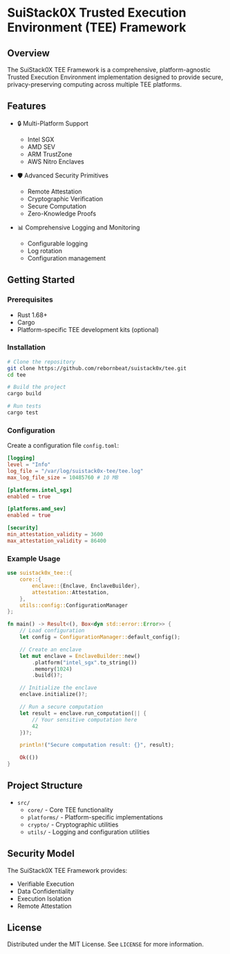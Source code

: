 # SuiStack0X Trusted Execution Environment (TEE) Framework

## Overview

The SuiStack0X TEE Framework is a comprehensive, platform-agnostic Trusted Execution Environment implementation designed to provide secure, privacy-preserving computing across multiple TEE platforms.

## Features

- 🔒 Multi-Platform Support
  - Intel SGX
  - AMD SEV
  - ARM TrustZone
  - AWS Nitro Enclaves

- 🛡️ Advanced Security Primitives
  - Remote Attestation
  - Cryptographic Verification
  - Secure Computation
  - Zero-Knowledge Proofs

- 📊 Comprehensive Logging and Monitoring
  - Configurable logging
  - Log rotation
  - Configuration management

## Getting Started

### Prerequisites

- Rust 1.68+ 
- Cargo
- Platform-specific TEE development kits (optional)

### Installation

```bash
# Clone the repository
git clone https://github.com/rebornbeat/suistack0x/tee.git
cd tee

# Build the project
cargo build

# Run tests
cargo test
```

### Configuration

Create a configuration file `config.toml`:

```toml
[logging]
level = "Info"
log_file = "/var/log/suistack0x-tee/tee.log"
max_log_file_size = 10485760 # 10 MB

[platforms.intel_sgx]
enabled = true

[platforms.amd_sev]
enabled = true

[security]
min_attestation_validity = 3600
max_attestation_validity = 86400
```

### Example Usage

```rust
use suistack0x_tee::{
    core::{
        enclave::{Enclave, EnclaveBuilder},
        attestation::Attestation,
    },
    utils::config::ConfigurationManager
};

fn main() -> Result<(), Box<dyn std::error::Error>> {
    // Load configuration
    let config = ConfigurationManager::default_config();

    // Create an enclave
    let mut enclave = EnclaveBuilder::new()
        .platform("intel_sgx".to_string())
        .memory(1024)
        .build()?;

    // Initialize the enclave
    enclave.initialize()?;

    // Run a secure computation
    let result = enclave.run_computation(|| {
        // Your sensitive computation here
        42
    })?;

    println!("Secure computation result: {}", result);

    Ok(())
}
```

## Project Structure

- `src/`
  - `core/` - Core TEE functionality
  - `platforms/` - Platform-specific implementations
  - `crypto/` - Cryptographic utilities
  - `utils/` - Logging and configuration utilities

## Security Model

The SuiStack0X TEE Framework provides:
- Verifiable Execution
- Data Confidentiality
- Execution Isolation
- Remote Attestation


## License

Distributed under the MIT License. See `LICENSE` for more information.
